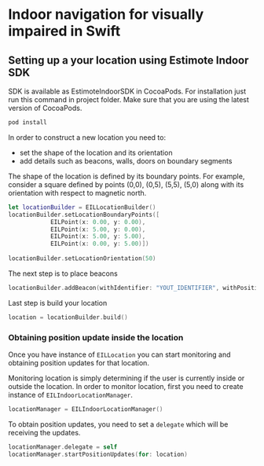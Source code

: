 # Indoor navigation for visually impaired in Swift

## Setting up a your location using Estimote Indoor SDK

SDK is available as EstimoteIndoorSDK in CocoaPods. For installation just run this command in project folder. Make sure that you are using the latest version of CocoaPods.  

```bash
pod install
```

In order to construct a new location you need to:

- set the shape of the location and its orientation
- add details such as beacons, walls, doors on boundary segments

The shape of the location is defined by its boundary points. For example, consider a square defined by points (0,0), (0,5), (5,5), (5,0) along with its orientation with respect to magnetic north.

```swift
let locationBuilder = EILLocationBuilder()
locationBuilder.setLocationBoundaryPoints([
            EILPoint(x: 0.00, y: 0.00),
            EILPoint(x: 5.00, y: 0.00),
            EILPoint(x: 5.00, y: 5.00),
            EILPoint(x: 0.00, y: 5.00)])
            
locationBuilder.setLocationOrientation(50)
```

The next step is to place beacons 

```swift
locationBuilder.addBeacon(withIdentifier: "YOUT_IDENTIFIER", withPosition: EILOrientedPoint(x:0,y:0,orientation:180), andColor: ESTColor.coconutPuff)
```
Last step is build your location

```swift
location = locationBuilder.build()
```

### Obtaining position update inside the location

Once you have instance of ```EILLocation``` you can start monitoring and obtaining position updates for that location.

Monitoring location is simply determining if the user is currently inside or outside the location. In order to monitor location, first you need to create instance of ```EILIndoorLocationManager```.

```swift
locationManager = EILIndoorLocationManager()
```

To obtain position updates, you need to set a ```delegate``` which will be receiving the updates.

```swift
locationManager.delegate = self
locationManager.startPositionUpdates(for: location)
```
